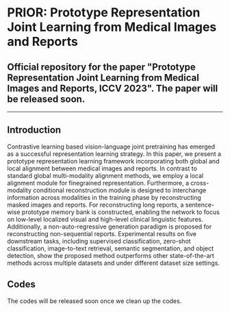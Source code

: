 # PRIOR: Prototype Representation Joint Learning from Medical Images and Reports

## Official repository for the paper "Prototype Representation Joint Learning from Medical Images and Reports, ICCV 2023". The paper will be released soon.
----

## Introduction
Contrastive learning based vision-language joint pretraining has emerged as a successful representation learning strategy. In this paper, we present a prototype representation learning framework incorporating both global
and local alignment between medical images and reports. In contrast to standard global multi-modality alignment
methods, we employ a local alignment module for finegrained representation. Furthermore, a cross-modality conditional reconstruction module is designed to interchange information across modalities in the training phase by reconstructing masked images and reports. For reconstructing long reports, a sentence-wise prototype memory bank is constructed, enabling the network to focus on low-level localized visual and high-level clinical linguistic features. Additionally, a non-auto-regressive generation paradigm is proposed for reconstructing non-sequential reports. Experimental results on five downstream tasks, including supervised classification, zero-shot classification, image-to-text retrieval, semantic segmentation, and object detection, show the proposed method outperforms other state-of-the-art methods across multiple datasets and under different dataset size settings.

## Codes
The codes will be released soon once we clean up the codes.